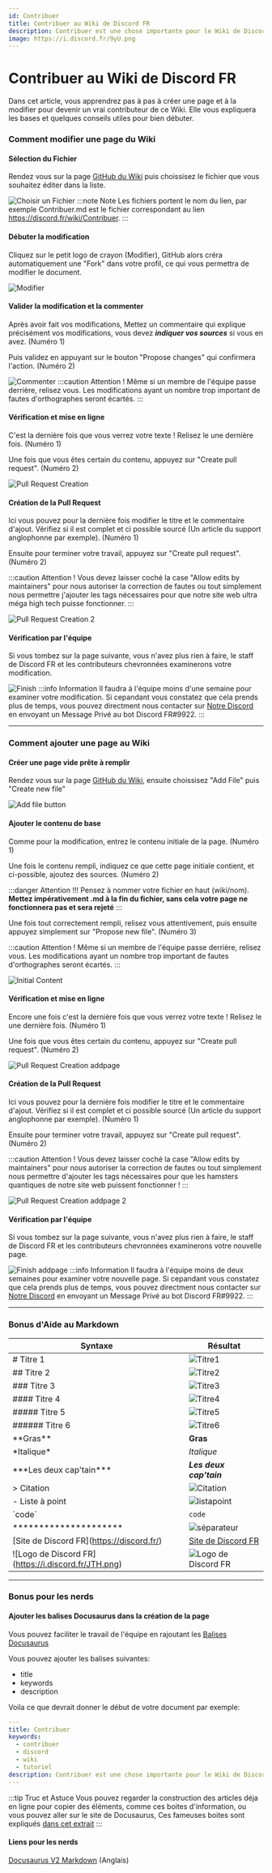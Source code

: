 ```yaml
---
id: Contribuer
title: Contribuer au Wiki de Discord FR
description: Contribuer est une chose importante pour le Wiki de Discord FR, Apprenez comment nous aider sur cette page :)
image: https://i.discord.fr/9yU.png
---
```

# Contribuer au Wiki de Discord FR
Dans cet article, vous apprendrez pas à pas à créer une page et à la modifier pour devenir un vrai contributeur de ce Wiki. Elle vous expliquera les bases et quelques conseils utiles pour bien débuter.

### Comment modifier une page du Wiki #

#### Sélection du Fichier
Rendez vous sur la page [GitHub du Wiki](https://github.com/discordfr/wiki) puis choissisez le fichier que vous souhaitez éditer dans la liste.

![Choisir un Fichier](https://i.discord.fr/X6T.png)
:::note Note
Les fichiers portent le nom du lien, par exemple Contribuer.md est le fichier correspondant au lien https://discord.fr/wiki/Contribuer.
:::

#### Débuter la modification
Cliquez sur le petit logo de crayon (Modifier), GitHub alors créra automatiquement une "Fork" dans votre profil, ce qui vous permettra de modifier le document.

![Modifier](https://i.discord.fr/TPF.png)

#### Valider la modification et la commenter
Après avoir fait vos modifications, Mettez un commentaire qui explique précisément vos modifications, vous devez ___indiquer vos sources___ si vous en avez. (Numéro 1)

Puis validez en appuyant sur le bouton "Propose changes" qui confirmera l'action. (Numéro 2)

![Commenter](https://i.discord.fr/KYW.png)
:::caution Attention !
Même si un membre de l'équipe passe derrière, relisez vous. Les modifications ayant un nombre trop important de fautes d'orthographes seront écartés.
:::

#### Vérification et mise en ligne
C'est la dernière fois que vous verrez votre texte ! Relisez le une dernière fois. (Numéro 1)

Une fois que vous êtes certain du contenu, appuyez sur "Create pull request". (Numéro 2)

![Pull Request Creation](https://i.discord.fr/5TM.png)

#### Création de la Pull Request
Ici vous pouvez pour la dernière fois modifier le titre et le commentaire d'ajout. Vérifiez si il est complet et ci possible sourcé (Un article du support anglophonne par exemple). (Numéro 1)

Ensuite pour terminer votre travail, appuyez sur "Create pull request". (Numéro 2)

:::caution Attention !
Vous devez laisser coché la case "Allow edits by maintainers" pour nous autoriser la correction de fautes ou tout simplement nous permettre j'ajouter les tags nécessaires pour que notre site web ultra méga high tech puisse fonctionner.
:::

![Pull Request Creation 2](https://i.discord.fr/Xf5.png)

#### Vérification par l'équipe
Si vous tombez sur la page suivante, vous n'avez plus rien à faire, le staff de Discord FR et les contributeurs chevronnées examinerons votre modification.

![Finish](https://i.discord.fr/bib.png)
:::info Information
Il faudra à l'équipe moins d'une semaine pour examiner votre modification. Si cepandant vous constatez que cela prends plus de temps, vous pouvez directment nous contacter sur [Notre Discord](https://discord.gg/fr) en envoyant un Message Privé au bot Discord FR#9922.
:::

*********************

### Comment ajouter une page au Wiki #

#### Créer une page vide prête à remplir
Rendez vous sur la page [GitHub du Wiki](https://github.com/discordfr/wiki), ensuite choissisez "Add File" puis "Create new file"

![Add file button](https://i.discord.fr/wtU.png)

#### Ajouter le contenu de base
Comme pour la modification, entrez le contenu initiale de la page. (Numéro 1)

Une fois le contenu rempli, indiquez ce que cette page initiale contient, et ci-possible, ajoutez des sources. (Numéro 2)

:::danger Attention !!!
Pensez à nommer votre fichier en haut (wiki/nom). **Mettez impérativement .md à la fin du fichier, sans cela votre page ne fonctionnera pas et sera rejeté**
:::

Une fois tout correctement rempli, relisez vous attentivement, puis ensuite appuyez simplement sur "Propose new file". (Numéro 3)

:::caution Attention !
Même si un membre de l'équipe passe derrière, relisez vous. Les modifications ayant un nombre trop important de fautes d'orthographes seront écartés.
:::

![Initial Content](https://i.discord.fr/o3A.png)

#### Vérification et mise en ligne
Encore une fois c'est la dernière fois que vous verrez votre texte ! Relisez le une dernière fois. (Numéro 1)

Une fois que vous êtes certain du contenu, appuyez sur "Create pull request". (Numéro 2)

![Pull Request Creation addpage](https://i.discord.fr/Pwy.png)

#### Création de la Pull Request
Ici vous pouvez pour la dernière fois modifier le titre et le commentaire d'ajout. Vérifiez si il est complet et ci possible sourcé (Un article du support anglophonne par exemple). (Numéro 1)

Ensuite pour terminer votre travail, appuyez sur "Create pull request". (Numéro 2)

:::caution Attention !
Vous devez laisser coché la case "Allow edits by maintainers" pour nous autoriser la correction de fautes ou tout simplement nous permettre d'ajouter les tags nécessaires pour que les hamsters quantiques de notre site web puissent fonctionner !
:::

![Pull Request Creation addpage 2](https://i.discord.fr/3n6.png)

#### Vérification par l'équipe
Si vous tombez sur la page suivante, vous n'avez plus rien à faire, le staff de Discord FR et les contributeurs chevronnées examinerons votre nouvelle page.

![Finish addpage](https://i.discord.fr/bib.png)
:::info Information
Il faudra à l'équipe moins de deux semaines pour examiner votre nouvelle page. Si cepandant vous constatez que cela prends plus de temps, vous pouvez directment nous contacter sur [Notre Discord](https://discord.gg/fr) en envoyant un Message Privé au bot Discord FR#9922.
:::

*********************

### Bonus d'Aide au Markdown #

| Syntaxe     |  Résultat   |
| ----------- | ----------- |
| # Titre 1  | ![Titre1](https://i.discord.fr/7hM.png)  |
| ## Titre 2   | ![Titre2](https://i.discord.fr/vBy.png)|
| ### Titre 3 | ![Titre3](https://i.discord.fr/Bif.png) |
| #### Titre 4 | ![Titre4](https://i.discord.fr/Mfh.png) |
| ##### Titre 5 | ![Titre5](https://i.discord.fr/QMk.png) |
| ###### Titre 6 | ![Titre6](https://i.discord.fr/I7B.png) |
| \*\*Gras\*\* | **Gras** |
| \*Italique\* | *Italique* |
| \*\*\*Les deux cap'tain\*\*\* | ***Les deux cap'tain*** |
| > Citation | ![Citation](https://i.discord.fr/8uf.png) |
| - Liste à point | ![listapoint](https://i.discord.fr/d9Y.png) |
| \`code\` | `code` |
| ********************* | ![séparateur](https://i.discord.fr/peU.png) |
| \[Site de Discord FR\]\(https://discord.fr/) | [Site de Discord FR](https://discord.fr/) |
| \!\[Logo de Discord FR\]\(https://i.discord.fr/JTH.png) | ![Logo de Discord FR](https://i.discord.fr/JTH.png)

*********************

### Bonus pour les nerds #

#### Ajouter les balises Docusaurus dans la création de la page

Vous pouvez faciliter le travail de l'équipe en rajoutant les [Balises Docusaurus](https://v2.docusaurus.io/docs/markdown-features/#markdown-headers)

Vous pouvez ajouter les balises suivantes:
- title
- keywords
- description

Voila ce que devrait donner le début de votre document par exemple:

```yaml
---
title: Contribuer
keywords:
  - contribuer
  - discord
  - wiki
  - tutoriel
description: Contribuer est une chose importante pour le Wiki de Discord FR, Apprenez comment nous aider sur cette page :)
---

```
:::tip Truc et Astuce
Vous pouvez regarder la construction des articles déja en ligne pour copier des éléments, comme ces boites d'information, ou vous pouvez aller sur le site de Docusaurus, Ces fameuses boites sont expliqués [dans cet extrait](https://v2.docusaurus.io/docs/markdown-features/#calloutsadmonitions)
:::

#### Liens pour les nerds

[Docusaurus V2 Markdown](https://v2.docusaurus.io/docs/markdown-features/) (Anglais)
